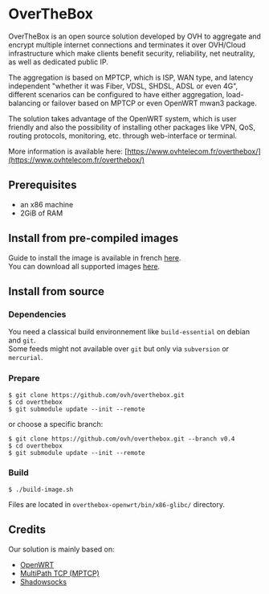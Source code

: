 # OverTheBox

OverTheBox is an open source solution developed by OVH to aggregate and encrypt multiple internet connections and terminates it over OVH/Cloud infrastructure which make clients benefit security, reliability, net neutrality, as well as dedicated public IP.

The aggregation is based on MPTCP, which is ISP, WAN type, and latency independent "whether it was Fiber, VDSL, SHDSL, ADSL or even 4G", different scenarios can be configured to have either aggregation, load-balancing or failover based on MPTCP or even OpenWRT mwan3 package.

The solution takes advantage of the OpenWRT system, which is user friendly and also the possibility of installing other packages like VPN, QoS, routing protocols, monitoring, etc. through web-interface or terminal.


More information is available here:
[https://www.ovhtelecom.fr/overthebox/](https://www.ovhtelecom.fr/overthebox/)


## Prerequisites

* an x86 machine
* 2GiB of RAM


## Install from pre-compiled images

Guide to install the image is available in french [here](https://www.ovhtelecom.fr/overthebox/guides.xml).  
You can download all supported images [here](http://downloads.overthebox.ovh/trunk/x86/64/).


## Install from source

### Dependencies

You need a classical build environnement like `build-essential` on debian and `git`.  
Some feeds might not available over `git` but only via `subversion` or `mercurial`.

### Prepare

```shell
$ git clone https://github.com/ovh/overthebox.git
$ cd overthebox
$ git submodule update --init --remote
```

or choose a specific branch:

```shell
$ git clone https://github.com/ovh/overthebox.git --branch v0.4
$ cd overthebox
$ git submodule update --init --remote
```


### Build

```shell
$ ./build-image.sh
```
Files are located in `overthebox-openwrt/bin/x86-glibc/` directory.


## Credits

Our solution is mainly based on:

* [OpenWRT](https://openwrt.org)
* [MultiPath TCP (MPTCP)](https://multipath-tcp.org)
* [Shadowsocks](https://shadowsocks.org)
